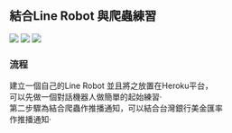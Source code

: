 ## 結合Line Robot 與爬蟲練習

![](https://img.shields.io/badge/python-3.5-yellow.svg) 
![](https://img.shields.io/badge/Line-Developer-green.svg) 
![](https://img.shields.io/badge/Heroku-2018-blue.svg)   

### 流程  
建立一個自己的Line Robot 並且將之放置在Heroku平台，  
可以先做一個對話機器人做簡單的起始練習‧  
第二步驟為結合爬蟲作推播通知，可以結合台灣銀行美金匯率  
作推播通知‧


